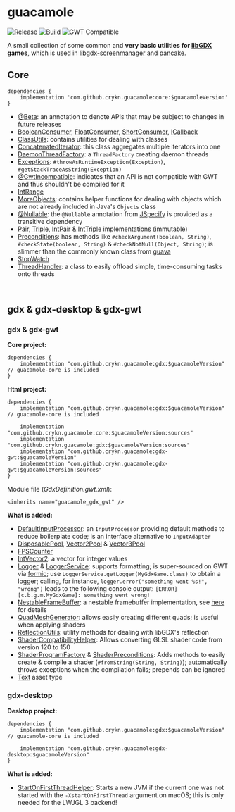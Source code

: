 # guacamole

[![Release](https://jitpack.io/v/crykn/guacamole.svg)](https://jitpack.io/#crykn/guacamole) [![Build](https://img.shields.io/github/actions/workflow/status/crykn/guacamole/build-and-test.yml?label=Build)](https://github.com/crykn/guacamole/actions) ![GWT Compatible](https://img.shields.io/badge/GWT-compatible-informational)

A small collection of some common and **very basic utilities for [libGDX](https://github.com/libgdx/libgdx) games**, which is used in [libgdx-screenmanager](https://github.com/crykn/libgdx-screenmanager) and [pancake](https://github.com/eskalon/pancake).

## Core 

```
dependencies {
    implementation 'com.github.crykn.guacamole:core:$guacamoleVersion'
}
```

* [@Beta](https://github.com/crykn/guacamole/blob/master/core/src/main/java/de/damios/guacamole/annotations/Beta.java): an annotation to denote APIs that may be subject to changes in future releases
* [BooleanConsumer](https://github.com/crykn/guacamole/blob/master/core/src/main/java/de/damios/guacamole/func/BooleanConsumer.java), [FloatConsumer](https://github.com/crykn/guacamole/blob/master/core/src/main/java/de/damios/guacamole/func/FloatConsumer.java), [ShortConsumer](https://github.com/crykn/guacamole/blob/master/core/src/main/java/de/damios/guacamole/func/ShortConsumer.java), [ICallback](https://github.com/crykn/guacamole/blob/master/core/src/main/java/de/damios/guacamole/ICallback.java)
* [ClassUtils](https://github.com/crykn/guacamole/blob/master/core/src/main/java/de/damios/guacamole/ClassUtils.java): contains utilities for dealing with classes
* [ConcatenatedIterator](https://github.com/crykn/guacamole/blob/master/gdx/src/main/java/de/damios/guacamole/ConcatenatedIterator.java): this class aggregates multiple iterators into one
* [DaemonThreadFactory](https://github.com/crykn/guacamole/blob/master/core/src/main/java/de/damios/guacamole/concurrent/DaemonThreadFactory.java): a `ThreadFactory` creating daemon threads
* [Exceptions](https://github.com/crykn/guacamole/blob/master/core/src/main/java/de/damios/guacamole/Exceptions.java): `#throwAsRuntimeException(Exception)`, `#getStackTraceAsString(Exception)`
* [@GwtIncompatible](https://github.com/crykn/guacamole/blob/master/core/src/main/java/de/damios/guacamole/annotations/GwtIncompatible.java): indicates that an API is not compatible with GWT and thus shouldn't be compiled for it
* [IntRange](https://github.com/crykn/guacamole/blob/master/core/src/main/java/de/damios/guacamole/ClassUtils.java)
* [MoreObjects](https://github.com/crykn/guacamole/blob/master/core/src/main/java/de/damios/guacamole/MoreObjects.java): contains helper functions for dealing with objects which are not already included in Java's `Objects` class
* [@Nullable](https://github.com/jspecify/jspecify/blob/main/src/main/java/org/jspecify/annotations/Nullable.java): the `@Nullable` annotation from [JSpecify](https://jspecify.dev/) is provided as a transitive dependency 
* [Pair](https://github.com/crykn/guacamole/blob/master/core/src/main/java/de/damios/guacamole/tuple/Pair.java), [Triple](https://github.com/crykn/guacamole/blob/master/core/src/main/java/de/damios/guacamole/tuple/Triple.java), [IntPair](https://github.com/crykn/guacamole/blob/master/core/src/main/java/de/damios/guacamole/tuple/IntPair.java) & [IntTriple](https://github.com/crykn/guacamole/blob/master/core/src/main/java/de/damios/guacamole/tuple/IntTriple.java) implementations (immutable)
* [Preconditions](https://github.com/crykn/guacamole/blob/master/core/src/main/java/de/damios/guacamole/Preconditions.java): has methods like `#checkArgument(boolean, String)`, `#checkState(boolean, String)` & `#checkNotNull(Object, String)`; is slimmer than the commonly known class from [guava](https://github.com/google/guava/wiki/PreconditionsExplained)
* [StopWatch](https://github.com/crykn/guacamole/blob/master/core/src/main/java/de/damios/guacamole/StopWatch.java)
* [ThreadHandler](https://github.com/crykn/guacamole/blob/master/core/src/main/java/de/damios/guacamole/concurrent/ThreadHandler.java): a class to easily offload simple, time-consuming tasks onto threads

<br/>

## gdx & gdx-desktop & gdx-gwt

### gdx & gdx-gwt

**Core project:**

```
dependencies {
    implementation "com.github.crykn.guacamole:gdx:$guacamoleVersion" // guacamole-core is included
}
```

**Html project:**

```
dependencies {
    implementation "com.github.crykn.guacamole:gdx:$guacamoleVersion" // guacamole-core is included
    
    implementation "com.github.crykn.guacamole:core:$guacamoleVersion:sources"
    implementation "com.github.crykn.guacamole:gdx:$guacamoleVersion:sources"
    implementation "com.github.crykn.guacamole:gdx-gwt:$guacamoleVersion"
    implementation "com.github.crykn.guacamole:gdx-gwt:$guacamoleVersion:sources"
}
```

Module file (_GdxDefinition.gwt.xml_):

```
<inherits name="guacamole_gdx_gwt" />
```

**What is added:**

* [DefaultInputProcessor](https://github.com/crykn/guacamole/blob/master/gdx/src/main/java/de/damios/guacamole/gdx/DefaultInputProcessor.java): an `InputProcessor` providing default methods to reduce boilerplate code; is an interface alternative to `InputAdapter`
* [DisposablePool](https://github.com/crykn/guacamole/blob/master/gdx/src/main/java/de/damios/guacamole/gdx/math/pool/DisposablePool.java), [Vector2Pool](https://github.com/crykn/guacamole/blob/master/gdx/src/main/java/de/damios/guacamole/gdx/math/pool/Vector2Pool.java) & [Vector3Pool](https://github.com/crykn/guacamole/blob/master/gdx/src/main/java/de/damios/guacamole/gdx/math/pool/Vector3Pool.java)
* [FPSCounter](https://github.com/crykn/guacamole/blob/master/gdx/src/main/java/de/damios/guacamole/gdx/utils/FPSCounter.java)
* [IntVector2](https://github.com/crykn/guacamole/blob/master/gdx/src/main/java/de/damios/guacamole/gdx/math/IntVector2.java): a vector for integer values
* [Logger](https://github.com/crykn/guacamole/blob/master/gdx/src/main/java/de/damios/guacamole/gdx/log/Logger.java) & [LoggerService](https://github.com/crykn/guacamole/blob/master/gdx/src/main/java/de/damios/guacamole/gdx/log/LoggerService.java): supports formatting; is super-sourced on GWT via [formic](https://github.com/tommyettinger/formic); use `LoggerService.getLogger(MyGdxGame.class)` to obtain a logger; calling, for instance, `logger.error("something went %s!", "wrong")` leads to the following console output: `[ERROR] [c.b.g.m.MyGdxGame]: something went wrong!`
* [NestableFrameBuffer](https://github.com/crykn/guacamole/blob/master/gdx/src/main/java/de/damios/guacamole/gdx/graphics/NestableFrameBuffer.java): a nestable framebuffer implementation, see [here](https://github.com/crykn/libgdx-screenmanager/wiki/Custom-FrameBuffer-implementation) for details
* [QuadMeshGenerator](https://github.com/crykn/guacamole/blob/master/gdx/src/main/java/de/damios/guacamole/gdx/graphics/QuadMeshGenerator.java): allows easily creating different quads; is useful when applying shaders
* [ReflectionUtils](https://github.com/crykn/guacamole/blob/master/gdx/src/main/java/de/damios/guacamole/gdx/reflection/ReflectionUtils.java): utility methods for dealing with libGDX's reflection
* [ShaderCompatibilityHelper](https://github.com/crykn/guacamole/blob/master/gdx/src/main/java/de/damios/guacamole/gdx/graphics/ShaderCompatibilityHelper.java): Allows converting GLSL shader code from version 120 to 150
* [ShaderProgramFactory](https://github.com/crykn/guacamole/blob/master/gdx/src/main/java/de/damios/guacamole/gdx/graphics/ShaderProgramFactory.java) & [ShaderPreconditions](https://github.com/crykn/guacamole/blob/master/gdx/src/main/java/de/damios/guacamole/gdx/graphics/ShaderProgramFactory.java#L107): Adds methods to easily create & compile a shader (`#fromString(String, String)`); automatically throws exceptions when the compilation fails; prepends can be ignored
* [Text](https://github.com/crykn/guacamole/blob/master/gdx/src/main/java/de/damios/guacamole/gdx/assets/Text.java) asset type
   
### gdx-desktop

**Desktop project:**

```
dependencies {
    implementation "com.github.crykn.guacamole:gdx:$guacamoleVersion" // guacamole-core is included
    
    implementation "com.github.crykn.guacamole:gdx-desktop:$guacamoleVersion"
}
```

**What is added:**

* [StartOnFirstThreadHelper](https://github.com/crykn/guacamole/blob/master/gdx-desktop/src/main/java/de/damios/guacamole/gdx/StartOnFirstThreadHelper.java): Starts a new JVM if the current one was not started with the `-XstartOnFirstThread` argument on macOS; this is only needed for the LWJGL 3 backend!
   

